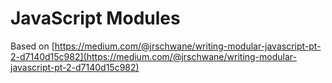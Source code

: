 # JavaScript Modules

Based on [https://medium.com/@jrschwane/writing-modular-javascript-pt-2-d7140d15c982](https://medium.com/@jrschwane/writing-modular-javascript-pt-2-d7140d15c982)
